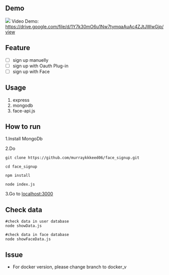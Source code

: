 
## Demo
![](https://i.imgur.com/LbcxHnV.png)
Video Demo: https://drive.google.com/file/d/1Y7k30mO6u1Nw7tymqaAuAc4ZJtJWwGjp/view

## Feature
- [ ] sign up manuelly
- [ ] sign up with Oauth Plug-in
- [ ] sign up with Face

## Usage
1. express
2. mongodb
3. face-api.js

## How to run

1.Install MongoDb 

2.Do 

```
git clone https://github.com/murraykkkeed06/face_signup.git

cd face_signup

npm install

node index.js

```

3.Go to [localhost:3000](http://127.0.0.1:3000)


## Check data

```
#check data in user database
node showData.js

#check data in face database
node showFaceData.js

```

## Issue

* For docker version, please change branch to docker_v
